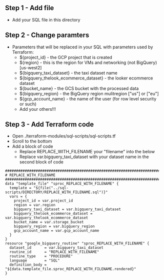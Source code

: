 ## Step 1 - Add file
- Add your SQL file in this directory

## Step 2 - Change paramters
- Parameters that will be replaced in your SQL with parameters used by Terraform:
  - ${project_id} - the GCP project that is created
  - ${region} - this is the region for VMs and networking (not BigQuery) [us-west2]
  - ${bigquery_taxi_dataset} - the taxi dataset name
  - ${bigquery_thelook_ecommerce_dataset} - the looker ecommerce dataset
  - ${bucket_name} - the GCS bucket with the processed data
  - ${bigquery_region} - the BigQuery region mulitregion ["us"] or ["eu"]
  - ${gcp_account_name} - the name of the user (for row level security or such)
  - Add your others!!!

## Step 3 - Add Terraform code
- Open ./terraform-modules/sql-scripts/sql-scripts.tf
- Scroll to the bottom
- Add a block of code
  - Replace REPLACE_WITH_FILENAME your "filename" into the below
  - Replace var.bigquery_taxi_dataset with your dataset name in the second block of code
```
####################################################################################
# REPLACE_WITH_FILENAME
####################################################################################
data "template_file" "sproc_REPLACE_WITH_FILENAME" {
  template = "${file("../sql-scripts/DIRECTORY/REPLACE_WITH_FILENAME.sql")}"
  vars = {
    project_id = var.project_id
    region = var.region
    bigquery_taxi_dataset = var.bigquery_taxi_dataset
    bigquery_thelook_ecommerce_dataset = var.bigquery_thelook_ecommerce_dataset
    bucket_name = var.storage_bucket
    bigquery_region = var.bigquery_region
    gcp_account_name = var.gcp_account_name
  }  
}
resource "google_bigquery_routine" "sproc_REPLACE_WITH_FILENAME" {
  dataset_id      = var.bigquery_taxi_dataset
  routine_id      = "REPLACE_WITH_FILENAME"
  routine_type    = "PROCEDURE"
  language        = "SQL"
  definition_body = "${data.template_file.sproc_REPLACE_WITH_FILENAME.rendered}"
}
```
